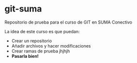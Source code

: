 git-suma
========

Repositorio de prueba para el curso de GIT en SUMA Conectivo

La idea de este curso es que puedan:

* Crear un repositorio
* Añadir archivos y hacer modificaciones
* Crear ramas de prueba
jhjhjh
* **Pasarla bien!**